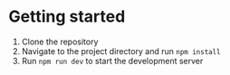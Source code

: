 # Getting started

1. Clone the repository
2. Navigate to the project directory and run `npm install`
3. Run `npm run dev` to start the development server
